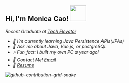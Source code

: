 <h2> Hi, I'm Monica Cao! <img src="https://media.giphy.com/media/mGcNjsfWAjY5AEZNw6/giphy.gif" width="50"></h2>
<p><em>Recent Graduate at <a href="https://www.techelevator.com/">Tech Elevator</a>


- 🌱 I’m currently learning Java Persistence APIs(JPAs)
- 💬 Ask me about Java, Vue.js, or postgreSQL
- ⚡ Fun fact: I built my own PC a year ago!
- 💼 Contact Me! [Email](mailto:monicacao30@gmail.com)
-  :page_facing_up: [Resume](https://github.com/MonicaCa0/MonicaCa0/files/10109118/Monica.Cao.resume.5.pdf)


![github-contribution-grid-snake](https://user-images.githubusercontent.com/115948683/204420624-22af2847-5e73-4a8e-9272-94fcecaf10dd.svg)
